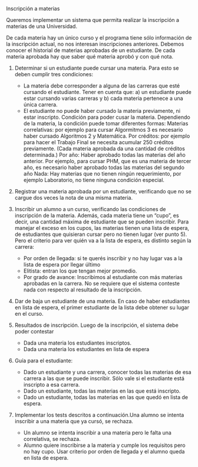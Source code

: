 Inscripción a materias

Queremos implementar un sistema que permita realizar la inscripción a materias de una Universidad. 

De cada materia hay un único curso y el programa tiene sólo información de la inscripción actual, no nos interesan inscripciones anteriores. 
Debemos conocer el historial de materias aprobadas de un estudiante. De cada materia aprobada hay que saber qué materia aprobó y con qué nota.

1. Determinar si un estudiante puede cursar una materia. Para esto se deben cumplir tres condiciones: 
   * La materia debe corresponder a alguna de las carreras que esté cursando el estudiante.	Tener en cuenta que: 
    a) un estudiante puede estar cursando varias carreras y 
    b) cada materia pertenece a una única carrera.
   * El estudiante no puede haber cursado la materia previamente, ni estar inscripto.
Condición para poder cusar la materia. Dependiendo de la materia, la condición puede tomar diferentes formas:
Materias correlativas: por ejemplo para cursar Algormitmos 3 es necesario haber cursado Algoritmos 2 y Matemática.
Por créditos: por ejemplo para hacer el Trabajo Final se necesita acumular 250 créditos previamente. (Cada materia aprobada da una cantidad de créditos determinada.)
Por año: Haber aprobado todas las materias del año anterior. Por ejemplo, para cursar PHM, que es una materia de tercer año, es necesario haber aprobado todas las materias del segundo año
Nada: Hay materias que no tienen ningún requerimiento, por ejemplo Laboratorio, no tiene ninguna condición especial.

2. Registrar una materia aprobada por un estudiante, verificando que no se cargue dos veces la nota de una misma materia.

3. Inscribir un alumno a un curso, verificando las condiciones de inscripción de la materia. Además, cada materia tiene un “cupo”, es decir, una cantidad máxima de estudiante que se pueden inscribir. Para manejar el exceso en los cupos, las materias tienen una lista de espera, de estudiantes que quisieran cursar pero no tienen lugar 
(ver punto 5). Pero el criterio para ver quién va a la lista de espera, es distinto según la carrera:

    * Por orden de llegada: si te querés inscribir y no hay lugar vas a la lista de espera por llegar último
    * Elitista: entran los que tengan mejor promedio.
    * Por grado de avance: Inscribimos al estudiante con más materias aprobadas en la carrera.
No se requiere que el sistema conteste nada con respecto al resultado de la inscripción. 

4. Dar de baja un estudiante de una materia. En caso de haber estudiantes en lista de espera, el primer estudiante de la lista debe obtener su lugar en el curso.

5. Resultados de inscripción. Luego de la inscripción, el sistema debe poder contestar
    * Dada una materia los estudiantes inscriptos.
    * Dada una materia los estudiantes en lista de espera

6. Guía para el estudiante: 
    * Dado un estudiante y una carrera, conocer todas las materias de esa carrera a las que se puede inscribir. Sólo vale si el estudiante está inscripto a esa carrera.
    * Dado un estudiante, todas las materias en las que está inscripto.
    * Dado un estudiante, todas las materias en las que quedó en lista de espera.

7. Implementar los tests descritos a continuación.Una alumno se intenta inscribir a una materia que ya cursó, se rechaza.
    * Un alumno se intenta inscribir a una materia pero le falta una correlativa, se rechaza.
    * Alumno quiere inscribirse a la materia y cumple los requisitos pero no hay cupo. Usar criterio por orden de llegada y el alumno queda en lista de espera.

